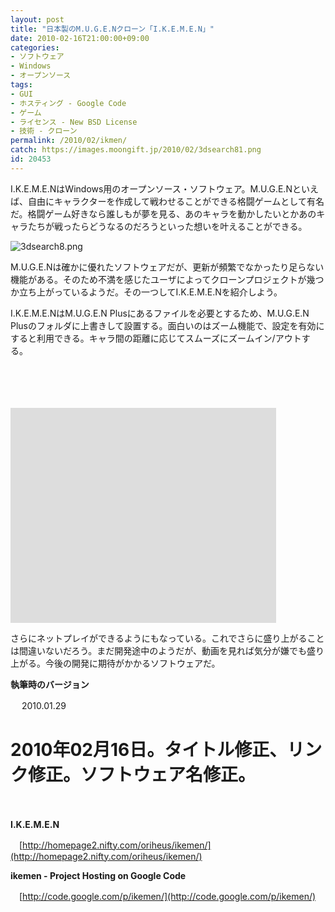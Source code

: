 ```yaml
---
layout: post
title: "日本製のM.U.G.E.Nクローン「I.K.E.M.E.N」"
date: 2010-02-16T21:00:00+09:00
categories:
- ソフトウェア
- Windows
- オープンソース
tags: 
- GUI
- ホスティング - Google Code
- ゲーム
- ライセンス - New BSD License
- 技術 - クローン
permalink: /2010/02/ikmen/
catch: https://images.moongift.jp/2010/02/3dsearch81.png
id: 20453
---
```

I.K.E.M.E.NはWindows用のオープンソース・ソフトウェア。M.U.G.E.Nといえば、自由にキャラクターを作成して戦わせることができる格闘ゲームとして有名だ。格闘ゲーム好きなら誰しもが夢を見る、あのキャラを動かしたいとかあのキャラたちが戦ったらどうなるのだろうといった想いを叶えることができる。

  

![3dsearch8.png](https://images.moongift.jp/2010/02/3dsearch81.png)

  

M.U.G.E.Nは確かに優れたソフトウェアだが、更新が頻繁でなかったり足らない機能がある。そのため不満を感じたユーザによってクローンプロジェクトが幾つか立ち上がっているようだ。その一つしてI.K.E.M.E.Nを紹介しよう。

  
<!--more-->

I.K.E.M.E.NはM.U.G.E.N Plusにあるファイルを必要とするため、M.U.G.E.N Plusのフォルダに上書きして設置する。面白いのはズーム機能で、設定を有効にすると利用できる。キャラ間の距離に応じてスムーズにズームイン/アウトする。

  

<object width="425" height="344"><br><param name="movie" value="http://www.youtube.com/v/wzxvwSIH7as&amp;hl=ja_JP&amp;fs=1&amp;">
<br><param name="allowFullScreen" value="true">
<br><param name="allowscriptaccess" value="always">
<br><embed src="http://www.youtube.com/v/wzxvwSIH7as&amp;hl=ja_JP&amp;fs=1&amp;" type="application/x-shockwave-flash" allowscriptaccess="always" allowfullscreen="true" width="425" height="344"></embed><br></object>

  

さらにネットプレイができるようにもなっている。これでさらに盛り上がることは間違いないだろう。まだ開発途中のようだが、動画を見れば気分が嫌でも盛り上がる。今後の開発に期待がかかるソフトウェアだ。

  

**執筆時のバージョン**  
  
　 2010.01.29

  

# 2010年02月16日。タイトル修正、リンク修正。ソフトウェア名修正。

  

　

  

**I.K.E.M.E.N**  
  
　[http://homepage2.nifty.com/oriheus/ikemen/](http://homepage2.nifty.com/oriheus/ikemen/)

  

**ikemen - Project Hosting on Google Code**  
  
　[http://code.google.com/p/ikemen/](http://code.google.com/p/ikemen/)

  
